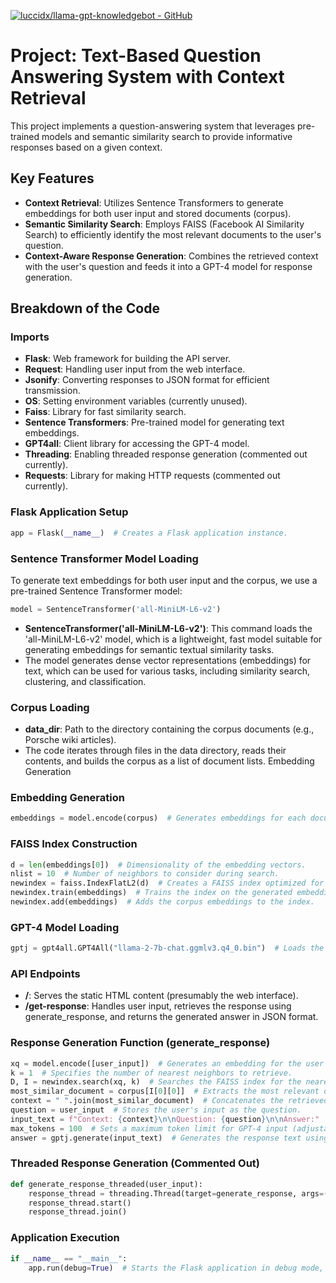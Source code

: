 [![luccidx/llama-gpt-knowledgebot - GitHub](https://gh-card.dev/repos/luccidx/llama-gpt-knowledgebot.png?fullname=)](https://github.com/luccidx/llama-gpt-knowledgebot)

# Project: Text-Based Question Answering System with Context Retrieval

This project implements a question-answering system that leverages pre-trained models and semantic similarity search to provide informative responses based on a given context.

## Key Features

- **Context Retrieval**: Utilizes Sentence Transformers to generate embeddings for both user input and stored documents (corpus).
- **Semantic Similarity Search**: Employs FAISS (Facebook AI Similarity Search) to efficiently identify the most relevant documents to the user's question.
- **Context-Aware Response Generation**: Combines the retrieved context with the user's question and feeds it into a GPT-4 model for response generation.

## Breakdown of the Code

### Imports

- **Flask**: Web framework for building the API server.
- **Request**: Handling user input from the web interface.
- **Jsonify**: Converting responses to JSON format for efficient transmission.
- **OS**: Setting environment variables (currently unused).
- **Faiss**: Library for fast similarity search.
- **Sentence Transformers**: Pre-trained model for generating text embeddings.
- **GPT4all**: Client library for accessing the GPT-4 model.
- **Threading**: Enabling threaded response generation (commented out currently).
- **Requests**: Library for making HTTP requests (commented out currently).

### Flask Application Setup

```python
app = Flask(__name__)  # Creates a Flask application instance.
```
### Sentence Transformer Model Loading

To generate text embeddings for both user input and the corpus, we use a pre-trained Sentence Transformer model:

```python
model = SentenceTransformer('all-MiniLM-L6-v2')
```
- **SentenceTransformer('all-MiniLM-L6-v2')**: This command loads the 'all-MiniLM-L6-v2' model, which is a lightweight, fast model suitable for generating embeddings for semantic textual similarity tasks.
- The model generates dense vector representations (embeddings) for text, which can be used for various tasks, including similarity search, clustering, and classification.

### Corpus Loading
- **data_dir**: Path to the directory containing the corpus documents (e.g., Porsche wiki articles).
- The code iterates through files in the data directory, reads their contents, and builds the corpus as a list of document lists.
Embedding Generation

### Embedding Generation

```python
embeddings = model.encode(corpus)  # Generates embeddings for each document in the corpus
```

### FAISS Index Construction

```python
d = len(embeddings[0])  # Dimensionality of the embedding vectors.
nlist = 10  # Number of neighbors to consider during search.
newindex = faiss.IndexFlatL2(d)  # Creates a FAISS index optimized for efficient similarity search.
newindex.train(embeddings)  # Trains the index on the generated embeddings.
newindex.add(embeddings)  # Adds the corpus embeddings to the index.
```

### GPT-4 Model Loading

```python
gptj = gpt4all.GPT4All("llama-2-7b-chat.ggmlv3.q4_0.bin")  # Loads the GPT-4 model for text generation.
```

### API Endpoints
- **/**: Serves the static HTML content (presumably the web interface).
- **/get-response**: Handles user input, retrieves the response using generate_response, and returns the generated answer in JSON format.


### Response Generation Function (generate_response)

```python
xq = model.encode([user_input])  # Generates an embedding for the user's input.
k = 1  # Specifies the number of nearest neighbors to retrieve.
D, I = newindex.search(xq, k)  # Searches the FAISS index for the nearest neighbor (most similar document) to the user input.
most_similar_document = corpus[I[0][0]]  # Extracts the most relevant document from the corpus based on the search results.
context = " ".join(most_similar_document)  # Concatenates the retrieved document content into a single string.
question = user_input  # Stores the user's input as the question.
input_text = f"Context: {context}\n\nQuestion: {question}\n\nAnswer:"  # Prepares the input text for GPT-4, combining context and question with placeholders.
max_tokens = 100  # Sets a maximum token limit for GPT-4 input (adjustable).
answer = gptj.generate(input_text)  # Generates the response text using the GPT-4 model with the prepared context and question.
```

### Threaded Response Generation (Commented Out)

```python
def generate_response_threaded(user_input):
    response_thread = threading.Thread(target=generate_response, args=(user_input,))
    response_thread.start()
    response_thread.join()
```

### Application Execution

```python
if __name__ == "__main__":
    app.run(debug=True)  # Starts the Flask application in debug mode, allowing for automatic code reloading during development.
```
